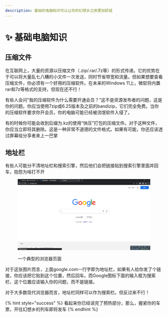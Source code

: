 ```yaml
---
description: 基础的电脑知识可以让你的幻想乡之旅更加舒适
---
```


# ✨ 基础电脑知识

## 压缩文件

在互联网上，大量的资源以压缩文件（.zip/.rar/.7z等）的形式传递。它的优势在于可以将大量乱七八糟的小文件一次发送，同时节省带宽和流量。但如果想要查看压缩文件，你必须有一个好用的压缩软件。在未来的Windows 11上，微软将内置rar和7z等格式的支持，但现在还不行！

有些人会问“我的压缩软件为什么需要开通会员？”这不是资源发布者的问题，这是你的问题。你应当使用7zip或6.25版本及之前的bandizip，它们完全免费。当你的压缩软件要求你开会员，你的电脑可能已经被流氓软件入侵了。

有的时候你可能会收到后缀为.kz的使用“快压”打包的压缩文件。对于这种文件，你应当立即将其删除。这是一种非常不道德的文件格式。如果有可能，你还应该透过屏幕给分享者来上一巴掌

## 地址栏

有些人可能分不清地址栏和搜索引擎，然后他们会把链接贴到搜索引擎里面并回车，抱怨为啥打不开

<figure><img src="../.gitbook/assets/image (1).png" alt=""><figcaption><p>一个典型的浏览器页面</p></figcaption></figure>

对于这张图片而言，上面google.com一行字即为地址栏，如果有人给你发了个链接，你应该把它贴到这个位置，然后回车。而Google图标下面的输入框为搜索栏，这个位置应该输入你的问题，而不是链接。

对于大多数现代浏览器而言，地址栏同样可以作为搜索栏。但反过来不行！



{% hint style="success" %}
看起来你已经读完了预热部分，那么，握紧你的车票，开往幻想乡的列车即将发车
{% endhint %}

